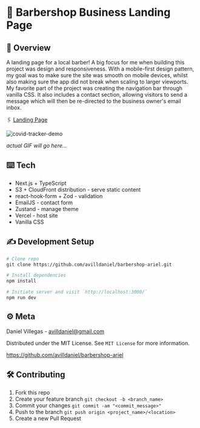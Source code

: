 # 💈 Barbershop Business Landing Page

## 📝 Overview

A landing page for a local barber! A big focus for me when building
this project was design and responsiveness. With a mobile-first
design pattern, my goal was to make sure the site was smooth on
mobile devices, whilst also making sure the app did not break when
scaling to larger viewports. My favorite part of the project was
creating the navigation bar through vanilla CSS. It also includes a
contact section, allowing visitors to send a message which will then
be re-directed to the business owner's email inbox.

🖇 [Landing Page](https://barbershop-ariel.vercel.app/)

![covid-tracker-demo](https://user-images.githubusercontent.com/90011911/180334011-347a6b15-23eb-47ab-b855-0909251f7890.gif)

*actual GIF will go here...*

## ⌨️ Tech

- Next.js + TypeScript
- S3 + CloudFront distribution - serve static content
- react-hook-form + Zod - validation
- EmailJS - contact form
- Zustand - manage theme
- Vercel - host site
- Vanilla CSS

## ✍️ Development Setup

```bash
# Clone repo
git clone https://github.com/avilldaniel/barbershop-ariel.git

# Install dependencies
npm install

# Initiate server and visit `http://localhost:3000/`
npm run dev
```

## ⚙️ Meta

Daniel Villegas - [avilldaniel@gmail.com](avilldaniel@gmail.com)

Distributed under the MIT License. See `MIT License` for more information.

https://github.com/avilldaniel/barbershop-ariel


## 🛠 Contributing
1. Fork this repo
2. Create your feature branch `git checkout -b <branch_name>`
3. Commit your changes `git commit -am "<commit_message>"`
4. Push to the branch `git push origin <project_name>/<location>`
5. Create a new Pull Request
